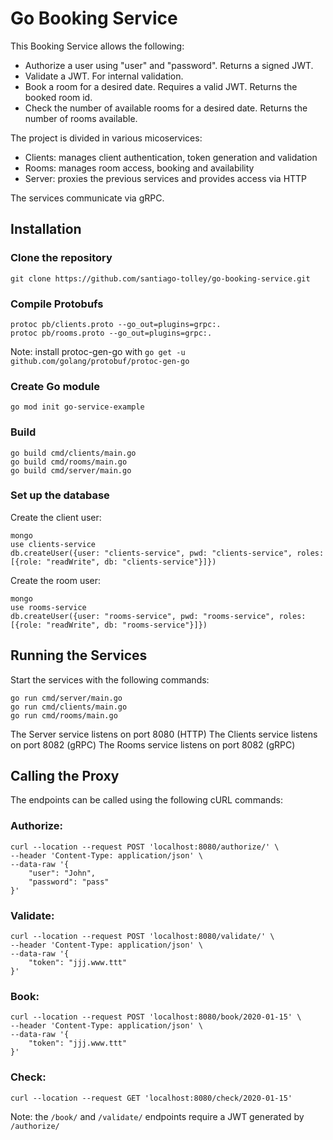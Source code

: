 # Go Booking Service
This Booking Service allows the following:
- Authorize a user using "user" and "password". Returns a signed JWT.
- Validate a JWT. For internal validation.
- Book a room for a desired date. Requires a valid JWT. Returns the booked room id.
- Check the number of available rooms for a desired date. Returns the number of rooms available.

The project is divided in various micoservices:
- Clients: manages client authentication, token generation and validation
- Rooms: manages room access, booking and availability
- Server: proxies the previous services and provides access via HTTP

The services communicate via gRPC.

## Installation

### Clone the repository
```
git clone https://github.com/santiago-tolley/go-booking-service.git
```
### Compile Protobufs
```
protoc pb/clients.proto --go_out=plugins=grpc:.
protoc pb/rooms.proto --go_out=plugins=grpc:.
```
Note: install protoc-gen-go with `go get -u github.com/golang/protobuf/protoc-gen-go`

### Create Go module
```
go mod init go-service-example
```

### Build
```
go build cmd/clients/main.go
go build cmd/rooms/main.go
go build cmd/server/main.go
```

### Set up the database
Create the client user:
```
mongo
use clients-service
db.createUser({user: "clients-service", pwd: "clients-service", roles: [{role: "readWrite", db: "clients-service"}]})
```

Create the room user:
```
mongo
use rooms-service
db.createUser({user: "rooms-service", pwd: "rooms-service", roles: [{role: "readWrite", db: "rooms-service"}]})
```


## Running the Services
Start the services with the following commands:
```
go run cmd/server/main.go
go run cmd/clients/main.go
go run cmd/rooms/main.go
```
The Server service listens on port 8080 (HTTP)
The Clients service listens on port 8082 (gRPC)
The Rooms service listens on port 8082 (gRPC)


## Calling the Proxy
The endpoints can be called using the following cURL commands:
### Authorize: 
```
curl --location --request POST 'localhost:8080/authorize/' \
--header 'Content-Type: application/json' \
--data-raw '{
	"user": "John",
	"password": "pass"
}'
```

### Validate: 
```
curl --location --request POST 'localhost:8080/validate/' \
--header 'Content-Type: application/json' \
--data-raw '{
	"token": "jjj.www.ttt"
}'
```

### Book: 
```
curl --location --request POST 'localhost:8080/book/2020-01-15' \
--header 'Content-Type: application/json' \
--data-raw '{
	"token": "jjj.www.ttt"
}'
```

### Check: 
```
curl --location --request GET 'localhost:8080/check/2020-01-15'
```
Note: the `/book/` and `/validate/` endpoints require a JWT generated by `/authorize/`